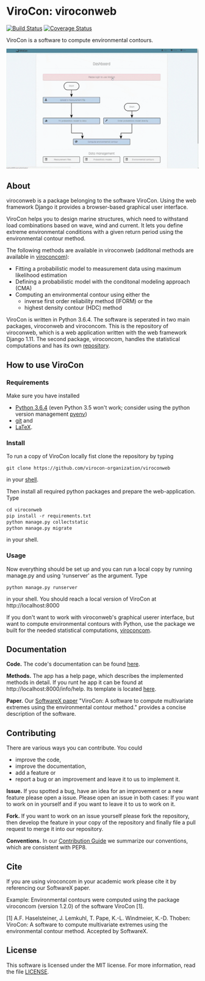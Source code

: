 # ViroCon: viroconweb

[![Build Status](https://travis-ci.org/virocon-organization/viroconweb.svg?branch=master)](https://travis-ci.org/virocon-organization/viroconweb)
[![Coverage Status](https://coveralls.io/repos/github/virocon-organization/viroconweb/badge.svg?branch=master&service=github)](https://coveralls.io/github/virocon-organization/viroconweb?branch=master)

ViroCon is a software to compute environmental contours.

![Usage of viroconweb](static/images/calculating_a_contour_with_viroconweb.gif)

## About

viroconweb is a package belonging to the software ViroCon. Using the web
framework Django it provides a browser-based graphical user interface.

ViroCon helps you to design marine structures, which need to withstand load
combinations based on wave, wind and current. It lets you define extreme
environmental conditions with a given return period using the environmental
contour method.

The following methods are available in viroconweb (additonal methods are
available in [viroconcom](https://github.com/virocon-organization/viroconcom)):
* Fitting a probabilistic model to measurement data using maximum likelihood
estimation
* Defining a probabilistic model with the conditonal modeling approach (CMA)
* Computing an environmental contour using either the
  * inverse first order reliability method (IFORM) or the
  * highest density contour (HDC) method

ViroCon is written in Python 3.6.4. The software is seperated in two main
packages, viroconweb and viroconcom. This is the repository of viroconweb,
which is a web application written with the web framework Django 1.11.
The second package, viroconcom, handles the statistical computations and
 has its own [repository](https://github.com/virocon-organization/viroconcom).

## How to use ViroCon
### Requirements
Make sure you have installed
* [Python 3.6.4](https://www.python.org/downloads/release/python-364)
(even Python 3.5 won't work; consider using the python version management [pyenv](https://github.com/pyenv/pyenv))
* [git](https://git-scm.com) and
* [LaTeX](https://miktex.org/download).

### Install
To run a copy of ViroCon locally fist clone the repository by typing
```
git clone https://github.com/virocon-organization/viroconweb
```
in your [shell](https://en.wikipedia.org/wiki/Command-line_interface#Modern_usage_as_an_operating_system_shell).

Then install all required python packages and prepare the web-application. Type
```
cd viroconweb
pip install -r requirements.txt
python manage.py collectstatic
python manage.py migrate
```
in your shell.

### Usage
Now everything should be set up and you can run a local copy by running
manage.py and using 'runserver' as the argument. Type
```
python manage.py runserver
```
in your shell. You should reach a local version of ViroCon at
http://localhost:8000


If you don't want to work with viroconweb's graphical userer interface, but
want to compute environmental contours with Python, use the package we
built for the needed statistical computations,
[viroconcom](https://github.com/virocon-organization/viroconcom).

## Documentation
**Code.** The code's documentation can be found
[here](https://virocon-organization.github.io/viroconweb/).

**Methods.** The app has a help page, which describes the implemented methods in
detail. If you runt he app it can be found at http://localhost:8000/info/help.
Its template is located
[here](https://github.com/virocon-organization/viroconweb/blob/master/info/templates/info/help.html).

**Paper.** Our [SoftwareX paper](https://github.com/ahaselsteiner/publications/blob/master/2018-10-25_SoftwareX_ViroCon_revised.pdf)
"ViroCon: A software to compute multivariate extremes using the environmental
contour method." provides a concise description of the software.

## Contributing
There are various ways you can contribute. You could
 * improve the code,
 * improve the documentation,
 * add a feature or
 * report a bug or an improvement and leave it to us to implement it.

**Issue.** If you spotted a bug, have an idea for an improvement or a new
 feature please open a issue. Please open an issue in both cases: If you want to
 work on in yourself and if you want to leave it to us to work on it.

**Fork.** If you want to work on an issue yourself please fork the repository,
then develop the feature in your copy of the repository and finally
file a pull request to merge it into our repository.

**Conventions.** In our [Contribution Guide](https://virocon-organization.github.io/viroconweb/contributionguide.html)
we summarize our conventions, which are consistent with PEP8.

## Cite
If you are using viroconcom in your academic work please cite it by referencing
our SoftwareX paper.

Example: Environmental contours were computed using the package viroconcom
(version 1.2.0) of the software ViroCon [1].

[1] A.F. Haselsteiner, J. Lemkuhl, T. Pape, K.-L. Windmeier, K.-D. Thoben:
ViroCon: A software to compute multivariate extremes using the environmental
contour method. Accepted by SoftwareX.

## License
This software is licensed under the MIT license. For more information, read the
file [LICENSE](https://github.com/virocon-organization/viroconweb/blob/master/LICENSE).